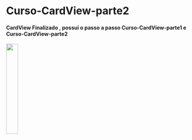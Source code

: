 # Curso-CardView-parte2

#### CardView Finalizado , possui o passo a passo Curso-CardView-parte1 e Curso-CardView-parte2

<img src="https://user-images.githubusercontent.com/72177982/120532900-910dd880-c3b6-11eb-9bc9-907e1facb46a.jpg" width="25%">

